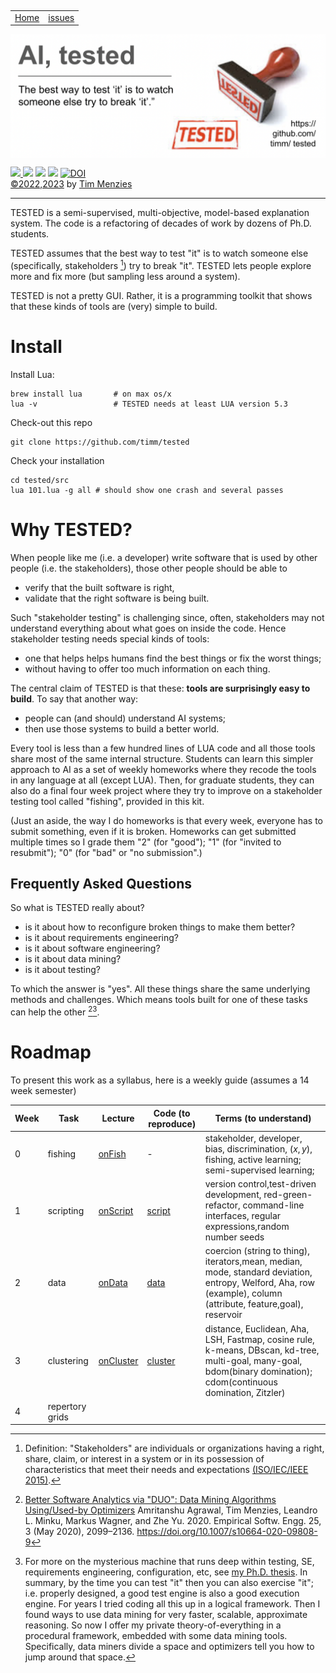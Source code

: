 <p>&nbsp;
<a name=top></a>
<table><tr>
<td><a href="/README.md#top">Home</a>
<td><a href="http:github.com/timm/tested/issues">issues</a>
</tr></table>
<img  align=center width=600 src="/docs/img/banner.png"></p>
<p> <img src="https://img.shields.io/badge/task-ai-blueviolet"><a
href="https://github.com/timm/tested/actions/workflows/tests.yml"> <img 
 src="https://github.com/timm/tested/actions/workflows/tests.yml/badge.svg"></a> <img 
 src="https://img.shields.io/badge/language-lua-orange"> <img 
 src="https://img.shields.io/badge/purpose-teaching-yellow"> <a 
 href="https://zenodo.org/badge/latestdoi/569981645"> <img 
 src="https://zenodo.org/badge/569981645.svg" alt="DOI"></a><br>
<a href="/LICENSE.md">&copy;2022,2023</a> by <a href="http://menzies.us">Tim Menzies</a></p>

<!-- table>
<tr><td>Study guide </td><td>Sub-term
</td></tr><tr><td>data </td><td>
data: row (a.k.a. example, instance);
column (a.k.a. attribute, feature)
</td></tr><tr><td>learning type </td><td>
unsupervised or semi-supervised or supervised;<br>
instance or model-based<br>
</td></tr><tr><td>algorothm </td><td>
decision tree learning;
clustering;
FASTMAP (and cosine rule)<br>
</td></tr><tr><td>accountability </td><td>
logging, watched, presence<br>
</td></tr><tr><td>multi-objective reasoning </td><td>
domination, Pareto frontier, Zitzler predicate<br>
</td></tr><tr><td>misc </td><td>
stakeholder,
manifold, labelling cost, curse of dimensionality, explanation
</td></tr>
</table -->

<hr>

TESTED is  a semi-supervised, multi-objective, model-based
explanation system.
The code is a refactoring of decades of work by dozens of Ph.D. students.

TESTED assumes that the best way to test "it" is to watch someone else 
(specifically, stakeholders [^stake])
try to break "it".  TESTED lets  people  explore more and fix
more (but  sampling less around a system).

TESTED is not a pretty GUI. Rather, it is a programming toolkit that shows that
these kinds of tools are (very) simple to build.


[^stake]: Definition: "Stakeholders"  are individuals or organizations having
  a right, share, claim, or interest in a system or in its possession
  of characteristics that meet their needs and expectations 
  [(ISO/IEC/IEEE
  2015)](https://www.iso.org/standard/63711.html).

# Install

Install Lua:

    brew install lua       # on max os/x
    lua -v                 # TESTED needs at least LUA version 5.3

Check-out this repo

    git clone https://github.com/timm/tested

Check your installation

    cd tested/src
    lua 101.lua -g all # should show one crash and several passes

# Why TESTED? 

When people like me
(i.e. a developer) write software that 
is used by other people 
(i.e. the stakeholders), those other people should be able to
- verify that the built software is right,
- validate that the right software is being built.

Such "stakeholder testing" is challenging since,
often, stakeholders may
not understand everything  about what goes on inside the code.
Hence stakeholder testing  needs special kinds of tools:
- one that helps helps
   humans find the   best things or fix the worst things;
- without
  having to offer too much information on each thing. 

The central claim of TESTED is that these:
**tools are surprisingly easy to build**. To say that another way:
- people can (and should) understand AI systems;
- then use those systems to build a better world.

Every tool is less than a few hundred lines of LUA code and all those tools share most of the same internal structure.
Students can learn this simpler approach to AI as a set of weekly homeworks where they recode the tools
in any language at all (except LUA).
Then, for graduate students, they can also do a final four week project
where they try  to improve on a stakeholder testing tool called "fishing", provided in this kit.

(Just an aside, the way I do homeworks is that every week, everyone
has to submit something, even if it is broken. Homeworks can get submitted multiple times
so I grade them "2" (for "good"); "1" (for "invited to resubmit"); "0" (for "bad" or "no submission".)


## Frequently Asked Questions

So what is TESTED really about?
- is it about how to reconfigure broken things to make them better? 
- is it about requirements engineering?
- is it about software engineering?
- is it about data mining?
- is it about testing?

To which the answer is "yes". All these things share the same underlying
methods and challenges. Which means tools built for one of these tasks
can help the other [^duo][^abduction]. 

[^abduction]: For more on the mysterious machine that runs deep
  within testing, SE, requirements engineering, configuration, etc,
  see [my Ph.D. thesis](https://menzies.us/pdf/96abkl.pdf). In summary,
  by the time you can test "it" then you can also exercise "it";
  i.e. properly designed, a good test engine is also a good
  execution engine. For years I tried coding all this up in a logical
  framework. Then I found ways to use data mining for very faster,
  scalable, approximate reasoning. So now I offer my private
  theory-of-everything in a procedural framework, embedded with some
  data mining tools. Specifically, data miners divide a space and
  optimizers tell you how to jump around that space.

[^duo]: [Better Software Analytics via "DUO": Data Mining Algorithms Using/Used-by Optimizers](https://arxiv.org/pdf/1812.01550.pdf)
  Amritanshu Agrawal, Tim Menzies, Leandro L. Minku, Markus Wagner, and Zhe Yu. 2020. 
  Empirical Softw. Engg. 25, 3 (May 2020), 2099–2136. https://doi.org/10.1007/s10664-020-09808-9

# Roadmap

To present this work as a syllabus, here is a weekly guide (assumes a 14 week semester)

|Week |Task|Lecture|Code (to reproduce)| Terms (to understand)|
|----|-----|-------|------------------|-----------------------|
|0   | fishing| [onFish](/docs/onFish.md) |  - |  stakeholder, developer, bias, discrimination, $(x,y)$, fishing, active learning; semi-supervised learning; |
|1   | scripting| [onScript](/docs/onScript.md) | [script](/src/script.md) |version control,test-driven development, red-green-refactor, command-line interfaces, regular expressions,random number seeds|
|2   | data| [onData](/docs/onData.md) | [data](/src/data.md) |coercion (string to thing), iterators,mean, median, mode, standard deviation, entropy, Welford, Aha, row (example), column (attribute, feature,goal), reservoir| 
|3   | clustering| [onCluster](/docs/onCluster.md) | [cluster](/src/cluster.md) | distance, Euclidean, Aha, LSH, Fastmap, cosine rule, k-means, DBscan, kd-tree, multi-goal, many-goal, bdom(binary domination); cdom(continuous domination, Zitzler)|
|4   | repertory grids| 

